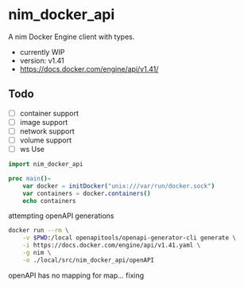 # nim_docker_api
A nim Docker Engine client with types.

- currently WIP
- version: v1.41
- https://docs.docker.com/engine/api/v1.41/

## Todo
- [ ] container support
- [ ] image support
- [ ] network support
- [ ] volume support
- [ ] ws
Use
```nim
import nim_docker_api

proc main()=
    var docker = initDocker("unix:///var/run/docker.sock")
    var containers = docker.containers()
    echo containers

```



attempting openAPI generations
```bash
docker run --rm \
    -v $PWD:/local openapitools/openapi-generator-cli generate \
    -i https://docs.docker.com/engine/api/v1.41.yaml \
    -g nim \
    -o ./local/src/nim_docker_api/openAPI

```

openAPI has no mapping for map... fixing